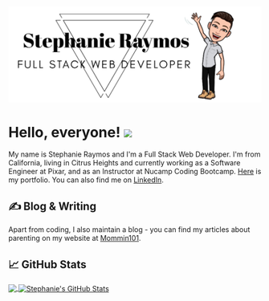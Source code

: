 [![Header](https://raw.githubusercontent.com/stephanieraymos/stephanieraymos/master/images/githubLogo.png "Header")](https://stephanieraymos.com/)



# Hello, everyone! <img src="https://raw.githubusercontent.com/MartinHeinz/MartinHeinz/master/wave.gif" width="30px">

My name is Stephanie Raymos and I'm a Full Stack Web Developer. I'm from California, living in Citrus Heights and currently working as a Software Engineer at Pixar, and as an Instructor at Nucamp Coding Bootcamp. <a href="https://stephanieraymos.com/" target="_blank">Here</a> is my portfolio. You can also find me on [LinkedIn](https://www.linkedin.com/in/stephanieraymos/).

## &#x270d; Blog & Writing

Apart from coding, I also maintain a blog - you can find my articles about parenting on my website at [Mommin101](https://mommin101.com/).


## &#x1f4c8; GitHub Stats

<a href="https://github.com/stephanieraymos/" target="_blank">
  <img align="center" src="https://github-readme-stats.vercel.app/api/top-langs/?username=stephanieraymos&hide=pug&title_color=ffffff&text_color=c9cacc&line_height=27&icon_color=2bbc8a&bg_color=1d1f21" />
 </a>
 <a href="https://github.com/stephanieraymos/"  target="_blank">
  <img align="center" src="https://github-readme-stats.vercel.app/api?username=stephanieraymos&show_icons=true&line_height=27&count_private=true&title_color=ffffff&text_color=c9cacc&icon_color=2bbc8a&bg_color=1d1f21" alt="Stephanie's GitHub Stats" />
  </a>

<!-- links to social media icons -->

<!-- icons with padding -->

[2.1]: http://i.imgur.com/0o48UoR.png (github icon with padding)

<!-- icons without padding -->

[2.2]: http://i.imgur.com/9I6NRUm.png (github icon without padding)
[3.2]: (/images/linkedin.png) (LinkedIn icon without padding)


<!-- links to your social media accounts -->

[2]: https://github.com/stephanieraymos
[3]: https://www.linkedin.com/in/stephanieraymos/


<!-- Resources -->
<!-- Icons: https://simpleicons.org/ -->
<!-- GitHub Stats: https://github.com/anuraghazra/github-readme-stats -->
<!-- Emojis: https://emojipedia.org/emoji/ -->
<!-- HTML Emojis: https://www.fileformat.info/index.htm -->
<!-- Shields: https://shields.io/ -->
<!-- Awesome GitHub Profile README: https://github.com/abhisheknaiidu/awesome-github-profile-readme -->

